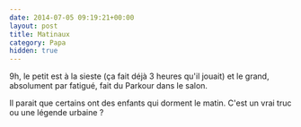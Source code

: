 ```yaml
---
date: 2014-07-05 09:19:21+00:00
layout: post
title: Matinaux
category: Papa
hidden: true
---
```


9h, le petit est à la sieste (ça fait déjà 3 heures qu'il jouait) et le grand, absolument par fatigué, fait du Parkour dans le salon.

Il parait que certains ont des enfants qui dorment le matin. C'est un vrai truc ou une légende urbaine ?
